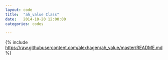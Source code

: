```yaml
---
layout: code
title:  "ah_value Class"
date:   2014-10-20 12:00:00
categories: codes

---
```


{% include https://raw.githubusercontent.com/alexhagen/ah_value/master/README.md %}